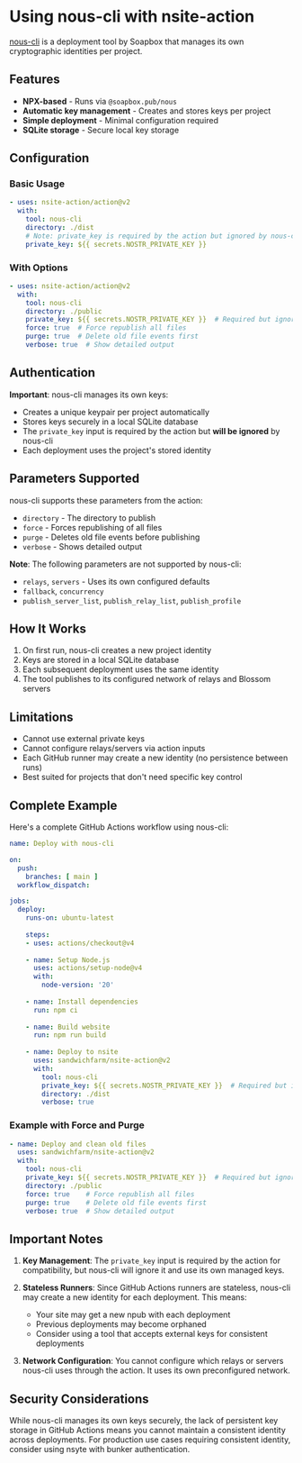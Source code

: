 # Using nous-cli with nsite-action

[nous-cli](https://gitlab.com/soapbox-pub/nous-cli) is a deployment tool by Soapbox that manages its own cryptographic identities per project.

## Features

- **NPX-based** - Runs via `@soapbox.pub/nous`
- **Automatic key management** - Creates and stores keys per project
- **Simple deployment** - Minimal configuration required
- **SQLite storage** - Secure local key storage

## Configuration

### Basic Usage

```yaml
- uses: nsite-action/action@v2
  with:
    tool: nous-cli
    directory: ./dist
    # Note: private_key is required by the action but ignored by nous-cli
    private_key: ${{ secrets.NOSTR_PRIVATE_KEY }}
```

### With Options

```yaml
- uses: nsite-action/action@v2
  with:
    tool: nous-cli
    directory: ./public
    private_key: ${{ secrets.NOSTR_PRIVATE_KEY }}  # Required but ignored
    force: true  # Force republish all files
    purge: true  # Delete old file events first
    verbose: true  # Show detailed output
```

## Authentication

**Important**: nous-cli manages its own keys:
- Creates a unique keypair per project automatically
- Stores keys securely in a local SQLite database
- The `private_key` input is required by the action but **will be ignored** by nous-cli
- Each deployment uses the project's stored identity

## Parameters Supported

nous-cli supports these parameters from the action:
- `directory` - The directory to publish
- `force` - Forces republishing of all files
- `purge` - Deletes old file events before publishing
- `verbose` - Shows detailed output

**Note**: The following parameters are not supported by nous-cli:
- `relays`, `servers` - Uses its own configured defaults
- `fallback`, `concurrency`
- `publish_server_list`, `publish_relay_list`, `publish_profile`

## How It Works

1. On first run, nous-cli creates a new project identity
2. Keys are stored in a local SQLite database
3. Each subsequent deployment uses the same identity
4. The tool publishes to its configured network of relays and Blossom servers

## Limitations

- Cannot use external private keys
- Cannot configure relays/servers via action inputs
- Each GitHub runner may create a new identity (no persistence between runs)
- Best suited for projects that don't need specific key control

## Complete Example

Here's a complete GitHub Actions workflow using nous-cli:

```yaml
name: Deploy with nous-cli

on:
  push:
    branches: [ main ]
  workflow_dispatch:

jobs:
  deploy:
    runs-on: ubuntu-latest
    
    steps:
    - uses: actions/checkout@v4
    
    - name: Setup Node.js
      uses: actions/setup-node@v4
      with:
        node-version: '20'
        
    - name: Install dependencies
      run: npm ci
      
    - name: Build website
      run: npm run build
      
    - name: Deploy to nsite
      uses: sandwichfarm/nsite-action@v2
      with:
        tool: nous-cli
        private_key: ${{ secrets.NOSTR_PRIVATE_KEY }}  # Required but ignored
        directory: ./dist
        verbose: true
```

### Example with Force and Purge

```yaml
- name: Deploy and clean old files
  uses: sandwichfarm/nsite-action@v2
  with:
    tool: nous-cli
    private_key: ${{ secrets.NOSTR_PRIVATE_KEY }}  # Required but ignored
    directory: ./public
    force: true    # Force republish all files
    purge: true    # Delete old file events first
    verbose: true  # Show detailed output
```

## Important Notes

1. **Key Management**: The `private_key` input is required by the action for compatibility, but nous-cli will ignore it and use its own managed keys.

2. **Stateless Runners**: Since GitHub Actions runners are stateless, nous-cli may create a new identity for each deployment. This means:
   - Your site may get a new npub with each deployment
   - Previous deployments may become orphaned
   - Consider using a tool that accepts external keys for consistent deployments

3. **Network Configuration**: You cannot configure which relays or servers nous-cli uses through the action. It uses its own preconfigured network.

## Security Considerations

While nous-cli manages its own keys securely, the lack of persistent key storage in GitHub Actions means you cannot maintain a consistent identity across deployments. For production use cases requiring consistent identity, consider using nsyte with bunker authentication.
